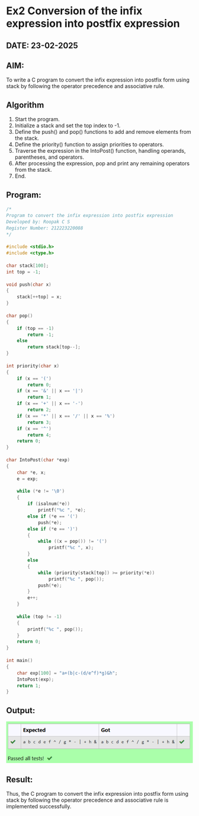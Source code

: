 # Ex2 Conversion of the infix expression into postfix expression
## DATE: 23-02-2025
## AIM:
To write a C program to convert the infix expression into postfix form using stack by following the operator precedence and associative rule.

## Algorithm
1. Start the program.
2. Initialize a stack and set the top index to -1.
3. Define the push() and pop() functions to add and remove elements from the stack.
4. Define the priority() function to assign priorities to operators.
5. Traverse the expression in the IntoPost() function, handling operands, parentheses, and operators.
6. After processing the expression, pop and print any remaining operators from the stack.
7. End.  

## Program:
```c
/*
Program to convert the infix expression into postfix expression
Developed by: Roopak C S
Register Number: 212223220088 
*/

#include <stdio.h>
#include <ctype.h>

char stack[100];
int top = -1;

void push(char x)
{
    stack[++top] = x;
}

char pop()
{
    if (top == -1)
        return -1;
    else
        return stack[top--];
}

int priority(char x)
{
    if (x == '(')
        return 0;
    if (x == '&' || x == '|')
        return 1;
    if (x == '+' || x == '-')
        return 2;
    if (x == '*' || x == '/' || x == '%')
        return 3;
    if (x == '^')
        return 4;
    return 0;
}

char IntoPost(char *exp)
{
    char *e, x;
    e = exp;

    while (*e != '\0')
    {
        if (isalnum(*e))
            printf("%c ", *e);
        else if (*e == '(')
            push(*e);
        else if (*e == ')')
        {
            while ((x = pop()) != '(')
                printf("%c ", x);
        }
        else
        {
            while (priority(stack[top]) >= priority(*e))
                printf("%c ", pop());
            push(*e);
        }
        e++;
    }

    while (top != -1)
    {
        printf("%c ", pop());
    }
    return 0;
}

int main()
{
    char exp[100] = "a+(b|c-(d/e^f)*g)&h";
    IntoPost(exp);
    return 1;
}
```

## Output:
![alt text](image-1.png)


## Result:
Thus, the C program to convert the infix expression into postfix form using stack by following the operator precedence and associative rule is implemented successfully.
